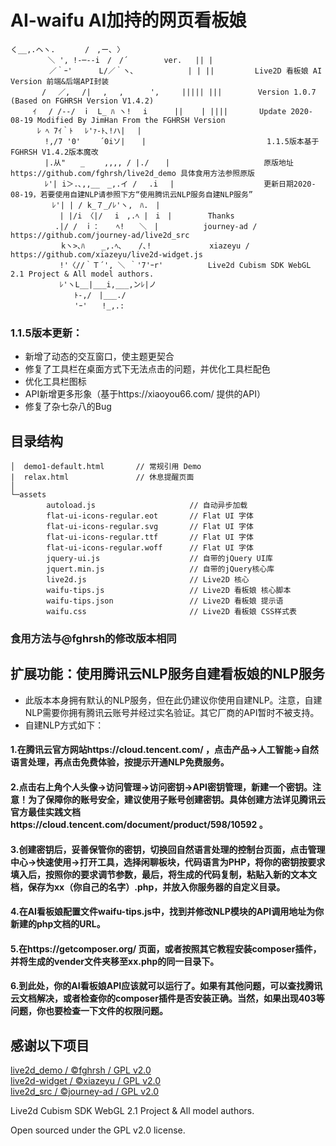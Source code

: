 # AI-waifu AI加持的网页看板娘

    く__,.ヘヽ.　　　　/　,ー､ 〉
    　　　　　＼ ', !-─‐-i　/　/´        ver.   || |
    　　　 　 ／｀ｰ'　　　 L/／｀ヽ､            | | ||         Live2D 看板娘 AI Version 前端&后端API封装
    　　 　 /　 ／,　 /|　 ,　 ,　　　 ',     ||||| |||        Version 1.0.7 (Based on FGHRSH Version V1.4.2)
    　　　ｲ 　/ /-‐/　ｉ　L_ ﾊ ヽ!　 i      ||    | ||||       Update 2020-08-19 Modified By JimHan From the FGHRSH Version
    　　　 ﾚ ﾍ 7ｲ｀ﾄ　 ﾚ'ｧ-ﾄ､!ハ|　 |
    　　　　 !,/7 '0'　　 ´0iソ| 　 |                           1.1.5版本基于FGHRSH V1.4.2版本魔改
    　　　　 |.从"　　_　　 ,,,, / |./ 　 |                     原版地址https://github.com/fghrsh/live2d_demo 具体食用方法参照原版
    　　　　 ﾚ'| i＞.､,,__　_,.イ / 　.i 　|                    更新日期2020-08-19，若要使用自建NLP请参照下方“使用腾讯云NLP服务自建NLP服务”
    　　　　　 ﾚ'| | / k_７_/ﾚ'ヽ,　ﾊ.　|
    　　　　　　 | |/i 〈|/　 i　,.ﾍ |　i　|        Thanks
    　　　　　　.|/ /　ｉ： 　 ﾍ!　　＼　|          journey-ad / https://github.com/journey-ad/live2d_src
    　　　 　 　 kヽ>､ﾊ 　 _,.ﾍ､ 　 /､!             xiazeyu / https://github.com/xiazeyu/live2d-widget.js
    　　　　　　 !'〈//｀Ｔ´', ＼ ｀'7'ｰr'          Live2d Cubism SDK WebGL 2.1 Project & All model authors.
    　　　　　　 ﾚ'ヽL__|___i,___,ンﾚ|ノ
    　　　　　 　　　ﾄ-,/　|___./
    　　　　　 　　　'ｰ'　　!_,.:

### 1.1.5版本更新：
- 新增了动态的交互窗口，使主题更契合
- 修复了工具栏在桌面方式下无法点击的问题，并优化工具栏配色   
- 优化工具栏图标
- API新增更多形象（基于https://xiaoyou66.com/ 提供的API）
- 修复了杂七杂八的Bug

## 目录结构
```
│  demo1-default.html       // 常规引用 Demo
|  relax.html               // 休息提醒页面
│
└─assets
        autoload.js                     // 自动异步加载
        flat-ui-icons-regular.eot       // Flat UI 字体
        flat-ui-icons-regular.svg       // Flat UI 字体
        flat-ui-icons-regular.ttf       // Flat UI 字体
        flat-ui-icons-regular.woff      // Flat UI 字体
        jquery-ui.js                    // 自带的jQuery UI库
        jquert.min.js                   // 自带的jQuery核心库
        live2d.js                       // Live2D 核心
        waifu-tips.js                   // Live2D 看板娘 核心脚本
        waifu-tips.json                 // Live2D 看板娘 提示语
        waifu.css                       // Live2D 看板娘 CSS样式表
```

### 食用方法与@fghrsh的修改版本相同

## 扩展功能：使用腾讯云NLP服务自建看板娘的NLP服务
- 此版本本身拥有默认的NLP服务，但在此仍建议你使用自建NLP。注意，自建NLP需要你拥有腾讯云账号并经过实名验证。其它厂商的API暂时不被支持。
- 自建NLP方式如下：
#### 1.在腾讯云官方网站https://cloud.tencent.com/ ，点击产品->人工智能->自然语言处理，再点击免费体验，按提示开通NLP免费服务。
#### 2.点击右上角个人头像->访问管理->访问密钥->API密钥管理，新建一个密钥。注意！为了保障你的账号安全，建议使用子账号创建密钥。具体创建方法详见腾讯云官方最佳实践文档https://cloud.tencent.com/document/product/598/10592 。
#### 3.创建密钥后，妥善保管你的密钥，切换回自然语言处理的控制台页面，点击管理中心->快速使用->打开工具，选择闲聊板块，代码语言为PHP，将你的密钥按要求填入后，按照你的要求调节参数，最后，将生成的代码复制，粘贴入新的文本文档，保存为xx（你自己的名字）.php，并放入你服务器的自定义目录。
#### 4.在AI看板娘配置文件waifu-tips.js中，找到并修改NLP模块的API调用地址为你新建的php文档的URL。
#### 5.在https://getcomposer.org/ 页面，或者按照其它教程安装composer插件，并将生成的vender文件夹移至xx.php的同一目录下。
#### 6.到此处，你的AI看板娘API应该就可以运行了。如果有其他问题，可以查找腾讯云文档解决，或者检查你的composer插件是否安装正确。当然，如果出现403等问题，你也要检查一下文件的权限问题。


## 感谢以下项目
[live2d_demo / ©fghrsh / GPL v2.0][1]  
[live2d-widget / ©xiazeyu / GPL v2.0][2]  
[live2d_src / ©journey-ad / GPL v2.0][3] 

Live2d Cubism SDK WebGL 2.1 Project & All model authors.

Open sourced under the GPL v2.0 license.


  [1]: https://github.com/fghrsh/live2d_demo
  [2]: https://github.com/xiazeyu/live2d-widget.js
  [3]: https://github.com/journey-ad/live2d_src
